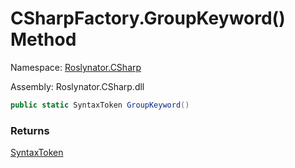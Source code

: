 # CSharpFactory\.GroupKeyword\(\) Method

Namespace: [Roslynator.CSharp](../../README.md)

Assembly: Roslynator\.CSharp\.dll

```csharp
public static SyntaxToken GroupKeyword()
```

### Returns

[SyntaxToken](https://docs.microsoft.com/en-us/dotnet/api/microsoft.codeanalysis.syntaxtoken)


